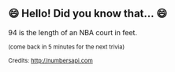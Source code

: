 ## 😄 Hello! Did you know that... 😄
94 is the length of an NBA court in feet.

<sup>(come back in 5 minutes for the next trivia)</sup>


<sup>Credits: http://numbersapi.com</sup>

